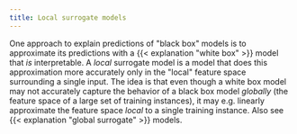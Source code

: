 ```yaml
---
title: Local surrogate models
---
```


One approach to explain predictions of "black box" models is to approximate its predictions with a
{{< explanation "white box" >}} model that *is* interpretable.
A *local* surrogate model is a model that does this approximation more accurately only in the "local" feature space surrounding a single input.
The idea is that even though a white box model may not accurately capture the behavior of a black box model *globally* (the feature space of a large set of training instances), it may e.g. linearly approximate the feature space *local* to a single training instance.
Also see {{< explanation "global surrogate" >}} models.
